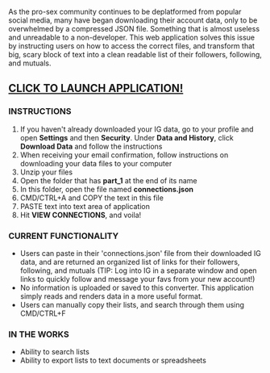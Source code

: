 
As the pro-sex community continues to be deplatformed from popular social media, many have began downloading their account data, only to be overwhelmed by a compressed JSON file. Something that is almost useless and unreadable to a non-developer. This web application solves this issue by instructing users on how to access the correct files, and transform that big, scary block of text into a clean readable list of their followers, following, and mutuals.

## <a href="https://h-b8.github.io/connections-data-converter/">CLICK TO LAUNCH APPLICATION!</a>

### INSTRUCTIONS

1. If you haven't already downloaded your IG data, go to your profile and open <b>Settings</b> and then <b>Security</b>. Under <b>Data and History</b>, click <b>Download Data</b> and follow the instructions
2. When receiving your email confirmation, follow instructions on downloading your data files to your computer
3. Unzip your files
4. Open the folder that has <b>part_1</b> at the end of its name
5. In this folder, open the file named <b>connections.json</b>
6. CMD/CTRL+A and COPY the text in this file
7. PASTE text into text area of application
8. Hit <b>VIEW CONNECTIONS</b>, and voila!

### CURRENT FUNCTIONALITY

- Users can paste in their 'connections.json' file from their downloaded IG data, and are returned an organized list of links for their followers, following, and mutuals (TIP: Log into IG in a separate window and open links to quickly follow and message your favs from your new account!)
- No information is uploaded or saved to this converter. This application simply reads and renders data in a more useful format.
- Users can manually copy their lists, and search through them using CMD/CTRL+F

### IN THE WORKS

- Ability to search lists
- Ability to export lists to text documents or spreadsheets